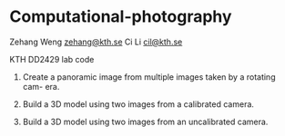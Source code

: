 # Computational-photography
Zehang Weng zehang@kth.se
Ci Li       cil@kth.se

KTH DD2429 lab code

1. Create a panoramic image from multiple images taken by a rotating cam- era.

2. Build a 3D model using two images from a calibrated camera.

3. Build a 3D model using two images from an uncalibrated camera.
